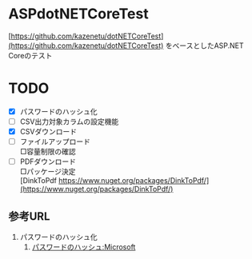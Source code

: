 # ASPdotNETCoreTest
[https://github.com/kazenetu/dotNETCoreTest](https://github.com/kazenetu/dotNETCoreTest) をベースとしたASP.NET Coreのテスト

# TODO
- [X] パスワードのハッシュ化
- [ ] CSV出力対象カラムの設定機能
- [X] CSVダウンロード
- [ ] ファイルアップロード  
  □容量制限の確認  
- [ ] PDFダウンロード  
  □パッケージ決定  
   [DinkToPdf https://www.nuget.org/packages/DinkToPdf/](https://www.nuget.org/packages/DinkToPdf/)
 
 ## 参考URL
 1.  パスワードのハッシュ化
     1. [パスワードのハッシュ:Microsoft](https://docs.microsoft.com/ja-jp/aspnet/core/security/data-protection/consumer-apis/password-hashing)
